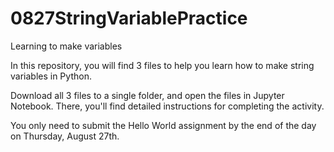 # 0827StringVariablePractice
Learning to make variables

In this repository, you will find 3 files to help you learn how to make string variables in Python.

Download all 3 files to a single folder, and open the files in Jupyter Notebook. There, you'll find detailed instructions for completing the activity.

You only need to submit the Hello World assignment by the end of the day on Thursday, August 27th. 
